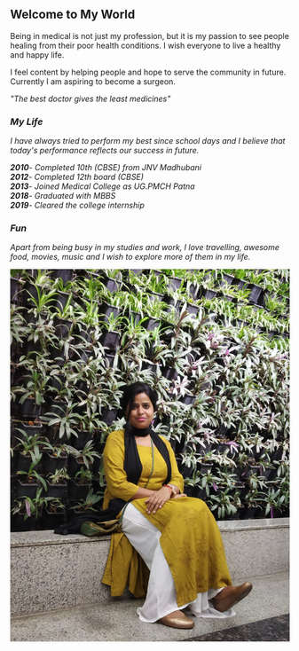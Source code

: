 ## Welcome to My World

Being in medical is not just my profession, but it is my passion to see people healing from their poor health conditions. I wish everyone to live a healthy and happy life.

I feel content by helping people and hope to serve the community in future. Currently I am aspiring to become a surgeon.

<em>"The best doctor gives the least medicines"<em>
### My Life

I have always tried to perform my best since school days and I believe that today's performance reflects our success in future.



**2010**- Completed 10th (CBSE) from JNV Madhubani <br>
**2012**- Completed 12th board (CBSE) <br>
**2013**- Joined Medical College as UG.PMCH Patna <br>
**2018**- Graduated with MBBS <br>
**2019**- Cleared the college internship <br>





### Fun

Apart from being busy in my studies and work, I love travelling, awesome food, movies, music and I wish to explore more of them in my life.

![My pic](/img/pallo.jpg)
